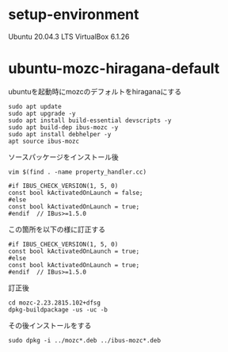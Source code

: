 # setup-environment
Ubuntu 20.04.3 LTS
VirtualBox 6.1.26

# ubuntu-mozc-hiragana-default
ubuntuを起動時にmozcのデフォルトをhiraganaにする

```
sudo apt update
sudo apt upgrade -y
sudo apt install build-essential devscripts -y
sudo apt build-dep ibus-mozc -y
sudo apt install debhelper -y
apt source ibus-mozc
```
ソースパッケージをインストール後
```
vim $(find . -name property_handler.cc)
```
```
#if IBUS_CHECK_VERSION(1, 5, 0)
const bool kActivatedOnLaunch = false;
#else
const bool kActivatedOnLaunch = true;
#endif  // IBus>=1.5.0
```
この箇所を以下の様に訂正する
```
#if IBUS_CHECK_VERSION(1, 5, 0)
const bool kActivatedOnLaunch = true;
#else
const bool kActivatedOnLaunch = true;
#endif  // IBus>=1.5.0
```
訂正後
```
cd mozc-2.23.2815.102+dfsg
dpkg-buildpackage -us -uc -b
```
その後インストールをする
```
sudo dpkg -i ../mozc*.deb ../ibus-mozc*.deb
```
